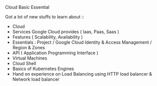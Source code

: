 Cloud Basic Essential


Got a lot of new stuffs to learn about ::
- Cloud
- Services Google Cloud provides ( Iaas, Paas, Saas )
- Features ( Scalability, Availability )
- Essentials : Project / Google Cloud Identity & Access Management / Region & Zones
- API ( Application Programming Interface )
- Virtual Machines
- Cloud Shell
- Basics of Kubernetes Engines
- Hand on experience on Load Balancing using HTTP load balancer & Network load balancer
